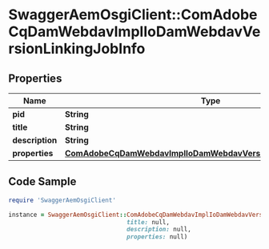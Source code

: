 # SwaggerAemOsgiClient::ComAdobeCqDamWebdavImplIoDamWebdavVersionLinkingJobInfo

## Properties

Name | Type | Description | Notes
------------ | ------------- | ------------- | -------------
**pid** | **String** |  | [optional] 
**title** | **String** |  | [optional] 
**description** | **String** |  | [optional] 
**properties** | [**ComAdobeCqDamWebdavImplIoDamWebdavVersionLinkingJobProperties**](ComAdobeCqDamWebdavImplIoDamWebdavVersionLinkingJobProperties.md) |  | [optional] 

## Code Sample

```ruby
require 'SwaggerAemOsgiClient'

instance = SwaggerAemOsgiClient::ComAdobeCqDamWebdavImplIoDamWebdavVersionLinkingJobInfo.new(pid: null,
                                 title: null,
                                 description: null,
                                 properties: null)
```


